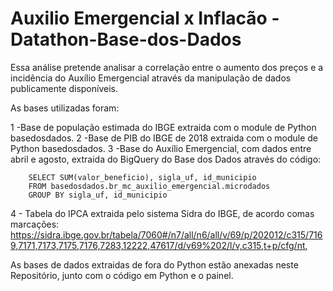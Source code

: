 # Auxilio Emergencial x Inflacão - Datathon-Base-dos-Dados

Essa análise pretende analisar a correlação entre o aumento dos preços e a incidência do Auxílio Emergencial através da manipulação de dados publicamente disponíveis.

As bases utilizadas foram:

1 -Base de população estimada do IBGE extraida com o module de Python basedosdados.
2 -Base de PIB do IBGE de 2018 extraida com o module de Python basedosdados.
3 -Base do Auxílio Emergencial, com dados entre abril e agosto, extraida do BigQuery do Base dos Dados através do código:

        SELECT SUM(valor_beneficio), sigla_uf, id_municipio
        FROM basedosdados.br_mc_auxilio_emergencial.microdados
        GROUP BY sigla_uf, id_municipio

4 - Tabela do IPCA extraida pelo sistema Sidra do IBGE, de acordo comas marcações: https://sidra.ibge.gov.br/tabela/7060#/n7/all/n6/all/v/69/p/202012/c315/7169,7171,7173,7175,7176,7283,12222,47617/d/v69%202/l/v,c315,t+p/cfg/nt,


As bases de dados extraidas de fora do Python estão anexadas neste Repositório, junto com o código em Python e o painel.
